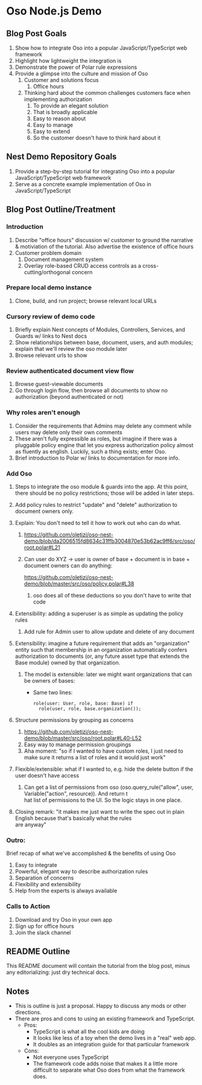 # Oso Node.js Demo

## Blog Post Goals
1. Show how to integrate Oso into a popular JavaScript/TypeScript web framework
1. Highlight how lightweight the integration is
1. Demonstrate the power of Polar rule expressions
1. Provide a glimpse into the culture and mission of Oso
    1. Customer and solutions focus
        1. Office hours
    1. Thinking hard about the common challenges customers face when implementing authorization
        1. To provide an elegant solution 
        1. That is broadly applicable
        1. Easy to reason about
        1. Easy to manage
        1. Easy to extend
        1. So the customer doesn't have to think hard about it        

## Nest Demo Repository Goals
1. Provide a step-by-step tutorial for integrating Oso into a popular JavaScript/TypeScript web framework
1. Serve as a concrete example implementation of Oso in JavaScript/TypeScript

## Blog Post Outline/Treatment

### Introduction
1. Describe "office hours" discussion w/ customer to ground the narrative & motiviation of the tutorial. Also 
advertise the existence of office hours 
1. Customer problem domain
    1. Document management system
    1. Overlay role-based CRUD access controls as a cross-cutting/orthogonal concern

### Prepare local demo instance
1. Clone, build, and run project; browse relevant local URLs

### Cursory review of demo code
1. Briefly explain Nest concepts of Modules, Controllers, Services, and Guards w/ links to Nest docs
1. Show relationships between base, document, users, and auth modules; explain that we'll review the oso module
    later
1. Browse relevant urls to show 
    
### Review authenticated document view flow
1. Browse guest-viewable documents
1. Go through login flow, then browse all documents to show no authorization (beyond authenticated or not)

### Why roles aren't enough
1. Consider the requirements that Admins may delete any comment while users may delete only their own comments
1. These aren't fully expressible as roles, but imagine if there was a pluggable policy engine that let you express 
authorization policy almost as fluently as english. Luckily, such a thing exists; enter Oso.
1. Brief introduction to Polar w/ links to documentation for more info.

### Add Oso
1. Steps to integrate the oso module & guards into the app. At this point, there should be no policy restrictions; those
will be added in later steps.
1. Add policy rules to restrict "update" and "delete" authorization to document owners only.
1. Explain: You don't need to tell it how to work out who can do what.

    1. https://github.com/oletizi/oso-nest-demo/blob/da2006515fd8634c31ffb3004870e53b62ac9ff6/src/oso/root.polar#L21
    1. Can user do XYZ → user is owner of base + document is in base + document owners can do anything:

        https://github.com/oletizi/oso-nest-demo/blob/master/src/oso/policy.polar#L38
        
        1. oso does all of these deductions so you don't have to write that code

1. Extensibility: adding a superuser is as simple as updating the policy rules
    1. Add rule for Admin user to allow update and delete of any document

1. Extensibility: imagine a future requirement that adds an "organization" entity such that membership in an organization
automatically confers authorization to documents (or, any future asset type that extends the Base module) owned
by that organization.
    1. The model is extensible: later we might want organizations that can be owners of bases:
        * Same two lines:
    
              role(user: User, role, base: Base) if
                role(user, role, base.organization()); 

1. Structure permissions by grouping as concerns

    1. https://github.com/oletizi/oso-nest-demo/blob/master/src/oso/root.polar#L40-L52
    1. Easy way to manage permission groupings
    1. Aha moment: "so if I wanted to have custom roles, I just need to make sure it returns a list of roles and it 
    would just work"

1. Flexible/extensible: what if I wanted to, e.g. hide the delete button if the user doesn't have access

    1. Can get a list of permissions from oso (oso.query_rule("allow", user, Variable("action", resource)). And return t\
hat list of permissions to the UI. So the logic stays in one place.

1. Closing remark: "it makes me just want to write the spec out in plain English because that's basically what the rules\
 are anyway"

### Outro: 
Brief recap of what we've accomplished & the benefits of using Oso
1. Easy to integrate
1. Powerful, elegant way to describe authorization rules
1. Separation of concerns
1. Flexibility and extensibility
1. Help from the experts is always available

### Calls to Action
1. Download and try Oso in your own app
1. Sign up for office hours
1. Join the slack channel

## README Outline

This README document will contain the tutorial from the blog post, minus any editorializing: just dry technical docs.

## Notes
* This is outline is just a proposal. Happy to discuss any mods or other directions.
* There are pros and cons to using an existing framework and TypeScript. 
    * Pros:
        * TypeScript is what all the cool kids are doing
        * It looks like less of a toy when the demo lives in a "real" web app.
        * It doubles as an integration guide for that particular framework
    * Cons:
        * Not everyone uses TypeScript
        * The framework code adds noise that makes it a little more difficult to separate what Oso does from what the
        framework does.  
